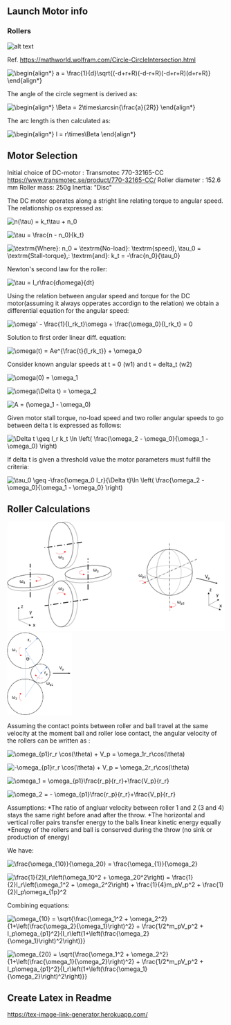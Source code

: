 ## Launch Motor info


### Rollers

![alt text](https://mathworld.wolfram.com/images/eps-gif/CircleCircleIntersection_1000.gif)

Ref. https://mathworld.wolfram.com/Circle-CircleIntersection.html


![\begin{align*}
a = \frac{1}{d}\sqrt{(-d+r+R)(-d-r+R)(-d+r+R)(d+r+R)}
\end{align*}
](https://render.githubusercontent.com/render/math?math=%5Cdisplaystyle+%5Cbegin%7Balign%2A%7D%0Aa+%3D+%5Cfrac%7B1%7D%7Bd%7D%5Csqrt%7B%28-d%2Br%2BR%29%28-d-r%2BR%29%28-d%2Br%2BR%29%28d%2Br%2BR%29%7D%0A%5Cend%7Balign%2A%7D%0A)

The angle of the circle segment is derived as:

![\begin{align*}
\Beta = 2\times\arcsin{\frac{a}{2R}}
\end{align*}
](https://render.githubusercontent.com/render/math?math=%5Cdisplaystyle+%5Cbegin%7Balign%2A%7D%0A%5CBeta+%3D+2%5Ctimes%5Carcsin%7B%5Cfrac%7Ba%7D%7B2R%7D%7D%0A%5Cend%7Balign%2A%7D%0A)

The arc length is then calculated as:

![\begin{align*}
l = r\times\Beta
\end{align*}
](https://render.githubusercontent.com/render/math?math=%5Cdisplaystyle+%5Cbegin%7Balign%2A%7D%0Al+%3D+r%5Ctimes%5CBeta%0A%5Cend%7Balign%2A%7D%0A)

## Motor Selection
Initial choice of DC-motor : Transmotec 770-32165-CC https://www.transmotec.se/product/770-32165-CC/
Roller diameter : 152.6 mm
Roller mass: 250g
Inertia: "Disc"

The DC motor operates along a stright line relating torque to angular speed. The relationship os expressed as:

![n(\tau) = k_t\tau + n_0
](https://render.githubusercontent.com/render/math?math=%5Cdisplaystyle+n%28%5Ctau%29+%3D+k_t%5Ctau+%2B+n_0%0A)

![\tau = \frac{n - n_0}{k_t}
](https://render.githubusercontent.com/render/math?math=%5Cdisplaystyle+%5Ctau+%3D+%5Cfrac%7Bn+-+n_0%7D%7Bk_t%7D%0A)

![\textrm{Where}\: n_0 = \textrm{No-load}\: \textrm{speed}, \tau_0 = \textrm{Stall-torque},\: \textrm{and}\: k_t = -\frac{n_0}{\tau_0}
](https://render.githubusercontent.com/render/math?math=%5Cdisplaystyle+%5Ctextrm%7BWhere%7D%5C%3A+n_0+%3D+%5Ctextrm%7BNo-load%7D%5C%3A+%5Ctextrm%7Bspeed%7D%2C+%5Ctau_0+%3D+%5Ctextrm%7BStall-torque%7D%2C%5C%3A+%5Ctextrm%7Band%7D%5C%3A+k_t+%3D+-%5Cfrac%7Bn_0%7D%7B%5Ctau_0%7D%0A)

Newton's second law for the roller:

![\tau = I_r\frac{d\omega}{dt}
](https://render.githubusercontent.com/render/math?math=%5Cdisplaystyle+%5Ctau+%3D+I_r%5Cfrac%7Bd%5Comega%7D%7Bdt%7D%0A)

Using the relation between angular speed and torque for the DC motor(assuming it always opperates accordign to the relation) we obtain a differential equation for the angular speed:

![\omega' - \frac{1}{I_rk_t}\omega + \frac{\omega_0}{I_rk_t} = 0](https://render.githubusercontent.com/render/math?math=%5Cdisplaystyle+%5Comega%27+-+%5Cfrac%7B1%7D%7BI_rk_t%7D%5Comega+%2B+%5Cfrac%7B%5Comega_0%7D%7BI_rk_t%7D+%3D+0)

Solution to first order linear diff. equation:

![\omega(t) = Ae^{\frac{t}{I_rk_t}} + \omega_0](https://render.githubusercontent.com/render/math?math=%5Cdisplaystyle+%5Comega%28t%29+%3D+Ae%5E%7B%5Cfrac%7Bt%7D%7BI_rk_t%7D%7D+%2B+%5Comega_0)

Consider known angular speeds at t = 0 (w1) and t = delta_t (w2)

![\omega(0) = \omega_1](https://render.githubusercontent.com/render/math?math=%5Cdisplaystyle+%5Comega%280%29+%3D+%5Comega_1)

![\omega(\Delta t) = \omega_2](https://render.githubusercontent.com/render/math?math=%5Cdisplaystyle+%5Comega%28%5CDelta+t%29+%3D+%5Comega_2%0A)

![A = (\omega_1 - \omega_0)](https://render.githubusercontent.com/render/math?math=%5Cdisplaystyle+A+%3D+%28%5Comega_1+-+%5Comega_0%29)

Given motor stall torque, no-load speed and two roller angular speeds to go between delta t is expressed as follows:

![\Delta t \geq  I_r k_t \ln \left( \frac{\omega_2 - \omega_0}{\omega_1 - \omega_0} \right)
](https://render.githubusercontent.com/render/math?math=%5Cdisplaystyle+%5CDelta+t+%5Cgeq++I_r+k_t+%5Cln+%5Cleft%28+%5Cfrac%7B%5Comega_2+-+%5Comega_0%7D%7B%5Comega_1+-+%5Comega_0%7D+%5Cright%29%0A)

If delta t is given a threshold value the motor parameters must fulfill the criteria:


![\tau_0 \geq -\frac{\omega_0 I_r}{\Delta t}\ln \left( \frac{\omega_2 - \omega_0}{\omega_1 - \omega_0} \right)](https://render.githubusercontent.com/render/math?math=%5Cdisplaystyle+%5Ctau_0+%5Cgeq+-%5Cfrac%7B%5Comega_0+I_r%7D%7B%5CDelta+t%7D%5Cln+%5Cleft%28+%5Cfrac%7B%5Comega_2+-+%5Comega_0%7D%7B%5Comega_1+-+%5Comega_0%7D+%5Cright%29)

## Roller Calculations


<img src="https://github.com/larssonb/Projekt_B-Akan/blob/main/In_Progress/Launch_Motor/Roller_Ball_def.png" alt="alt text" width=600>

<img src="https://github.com/larssonb/Projekt_B-Akan/blob/main/In_Progress/Launch_Motor/Roller_Kinematics.png" alt="alt text" width=150>

Assuming the contact points between roller and ball travel at the same velocity at the moment ball and roller lose contact, the angular velocity of the rollers can be written as :

![\omega_{p1}r_r \cos(\theta) + V_p = \omega_1r_r\cos(\theta)
](https://render.githubusercontent.com/render/math?math=%5Cdisplaystyle+%5Comega_%7Bp1%7Dr_r+%5Ccos%28%5Ctheta%29+%2B+V_p+%3D+%5Comega_1r_r%5Ccos%28%5Ctheta%29%0A)
 
![-\omega_{p1}r_r \cos(\theta) + V_p = \omega_2r_r\cos(\theta)
](https://render.githubusercontent.com/render/math?math=%5Cdisplaystyle+-%5Comega_%7Bp1%7Dr_r+%5Ccos%28%5Ctheta%29+%2B+V_p+%3D+%5Comega_2r_r%5Ccos%28%5Ctheta%29%0A)

![\omega_1 = \omega_{p1}\frac{r_p}{r_r}+\frac{V_p}{r_r}
](https://render.githubusercontent.com/render/math?math=%5Cdisplaystyle+%5Comega_1+%3D+%5Comega_%7Bp1%7D%5Cfrac%7Br_p%7D%7Br_r%7D%2B%5Cfrac%7BV_p%7D%7Br_r%7D%0A)

![\omega_2 = - \omega_{p1}\frac{r_p}{r_r}+\frac{V_p}{r_r}
](https://render.githubusercontent.com/render/math?math=%5Cdisplaystyle+%5Comega_2+%3D+-+%5Comega_%7Bp1%7D%5Cfrac%7Br_p%7D%7Br_r%7D%2B%5Cfrac%7BV_p%7D%7Br_r%7D%0A)

Assumptions: 
*The ratio of angluar velocity between roller 1 and 2 (3 and 4) stays the same right before anad after the throw.
*The horizontal and vertical roller pairs transfer energy to the balls linear kinetic energy equally
*Energy of the rollers and ball is conserved during the throw (no sink or production of energy)

We have:

![\frac{\omega_{10}}{\omega_20} =  \frac{\omega_{1}}{\omega_2} 
](https://render.githubusercontent.com/render/math?math=%5Cdisplaystyle+%5Cfrac%7B%5Comega_%7B10%7D%7D%7B%5Comega_20%7D+%3D++%5Cfrac%7B%5Comega_%7B1%7D%7D%7B%5Comega_2%7D+%0A)

![\frac{1}{2}I_r\left(\omega_10^2 + \omega_20^2\right) = \frac{1}{2}I_r\left(\omega_1^2 + \omega_2^2\right) + \frac{1}{4}m_pV_p^2 + \frac{1}{2}I_p\omega_{1p}^2](https://render.githubusercontent.com/render/math?math=%5Cdisplaystyle+%5Cfrac%7B1%7D%7B2%7DI_r%5Cleft%28%5Comega_10%5E2+%2B+%5Comega_20%5E2%5Cright%29+%3D+%5Cfrac%7B1%7D%7B2%7DI_r%5Cleft%28%5Comega_1%5E2+%2B+%5Comega_2%5E2%5Cright%29+%2B+%5Cfrac%7B1%7D%7B4%7Dm_pV_p%5E2+%2B+%5Cfrac%7B1%7D%7B2%7DI_p%5Comega_%7B1p%7D%5E2)

Combining equations:

![\omega_{10} = \sqrt{\frac{\omega_1^2 + \omega_2^2}{1+\left(\frac{\omega_2}{\omega_1}\right)^2} + \frac{1/2*m_pV_p^2 + I_p\omega_{p1}^2}{I_r\left(1+\left(\frac{\omega_2}{\omega_1}\right)^2\right)}}](https://render.githubusercontent.com/render/math?math=%5Cdisplaystyle+%5Comega_%7B10%7D+%3D+%5Csqrt%7B%5Cfrac%7B%5Comega_1%5E2+%2B+%5Comega_2%5E2%7D%7B1%2B%5Cleft%28%5Cfrac%7B%5Comega_2%7D%7B%5Comega_1%7D%5Cright%29%5E2%7D+%2B+%5Cfrac%7B1%2F2%2Am_pV_p%5E2+%2B+I_p%5Comega_%7Bp1%7D%5E2%7D%7BI_r%5Cleft%281%2B%5Cleft%28%5Cfrac%7B%5Comega_2%7D%7B%5Comega_1%7D%5Cright%29%5E2%5Cright%29%7D%7D)

![\omega_{20} = \sqrt{\frac{\omega_1^2 + \omega_2^2}{1+\left(\frac{\omega_1}{\omega_2}\right)^2} + \frac{1/2*m_pV_p^2 + I_p\omega_{p1}^2}{I_r\left(1+\left(\frac{\omega_1}{\omega_2}\right)^2\right)}}](https://render.githubusercontent.com/render/math?math=%5Cdisplaystyle+%5Comega_%7B20%7D+%3D+%5Csqrt%7B%5Cfrac%7B%5Comega_1%5E2+%2B+%5Comega_2%5E2%7D%7B1%2B%5Cleft%28%5Cfrac%7B%5Comega_1%7D%7B%5Comega_2%7D%5Cright%29%5E2%7D+%2B+%5Cfrac%7B1%2F2%2Am_pV_p%5E2+%2B+I_p%5Comega_%7Bp1%7D%5E2%7D%7BI_r%5Cleft%281%2B%5Cleft%28%5Cfrac%7B%5Comega_1%7D%7B%5Comega_2%7D%5Cright%29%5E2%5Cright%29%7D%7D)

## Create Latex in Readme 


https://tex-image-link-generator.herokuapp.com/






